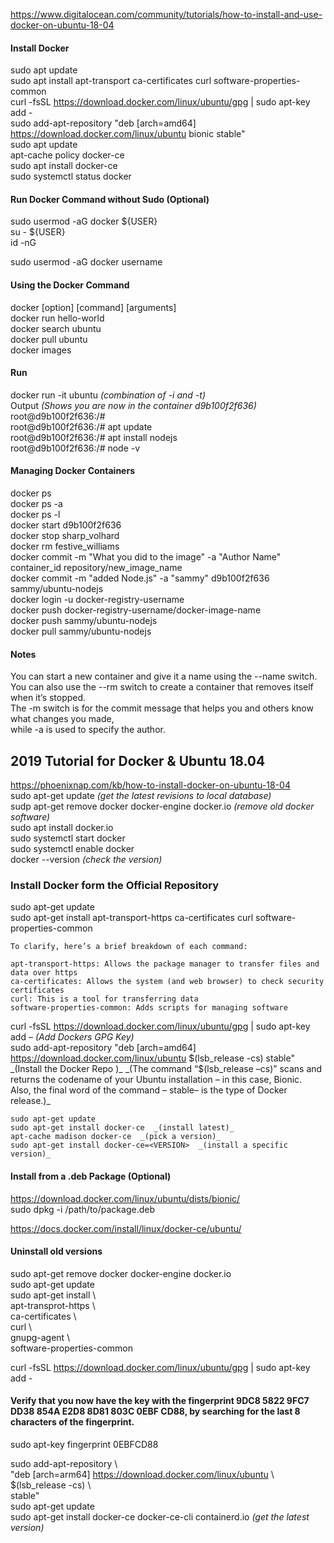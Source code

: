 
https://www.digitalocean.com/community/tutorials/how-to-install-and-use-docker-on-ubuntu-18-04  

#### Install Docker  
sudo apt update  
sudo apt install apt-transport ca-certificates curl software-properties-common  
curl -fsSL https://download.docker.com/linux/ubuntu/gpg | sudo apt-key add -  
sudo add-apt-repository "deb [arch=amd64] https://download.docker.com/linux/ubuntu bionic stable"  
sudo apt update  
apt-cache policy docker-ce  
sudo apt install docker-ce  
sudo systemctl status docker  

#### Run Docker Command without Sudo (Optional)
sudo usermod -aG docker ${USER}  
su - ${USER}  
id -nG  

sudo usermod -aG docker username  

#### Using the Docker Command 
docker [option] [command] [arguments]  
docker run hello-world  
docker search ubuntu  
docker pull ubuntu  
docker images  

#### Run 
docker run -it ubuntu  _(combination of -i and -t)_  
Output _(Shows you are now in the container d9b100f2f636)_  
root@d9b100f2f636:/#  
root@d9b100f2f636:/# apt update  
root@d9b100f2f636:/# apt install nodejs  
root@d9b100f2f636:/# node -v  

#### Managing Docker Containers
docker ps  
docker ps -a  
docker ps -l  
docker start d9b100f2f636  
docker stop sharp_volhard  
docker rm festive_williams  
docker commit -m "What you did to the image" -a "Author Name" container_id repository/new_image_name  
docker commit -m "added Node.js" -a "sammy" d9b100f2f636 sammy/ubuntu-nodejs  
docker login -u docker-registry-username  
docker push docker-registry-username/docker-image-name  
docker push sammy/ubuntu-nodejs  
docker pull sammy/ubuntu-nodejs  

#### Notes 
You can start a new container and give it a name using the --name switch.  
You can also use the --rm switch to create a container that removes itself when it’s stopped.  
The -m switch is for the commit message that helps you and others know what changes you made,  
while -a is used to specify the author.  

## 2019 Tutorial for Docker & Ubuntu 18.04  
https://phoenixnap.com/kb/how-to-install-docker-on-ubuntu-18-04  
sudo apt-get update  _(get the latest revisions to local database)_  
sudp apt-get remove docker docker-engine docker.io  _(remove old docker software)_  
sudo apt install docker.io  
sudo systemctl start docker  
sudo systemctl enable docker  
docker --version _(check the version)_  

### Install Docker form the Official Repository  
sudo apt-get update  
sudo apt-get install apt-transport-https ca-certificates curl software-properties-common  
```
To clarify, here’s a brief breakdown of each command:

apt-transport-https: Allows the package manager to transfer files and data over https
ca-certificates: Allows the system (and web browser) to check security certificates
curl: This is a tool for transferring data
software-properties-common: Adds scripts for managing software
```
curl -fsSL https://download.docker.com/linux/ubuntu/gpg | sudo apt-key add –  _(Add Dockers GPG Key)_  
sudo add-apt-repository "deb [arch=amd64] https://download.docker.com/linux/ubuntu  $(lsb_release -cs)  stable"  _(Install the Docker Repo )_  
_(The command “$(lsb_release –cs)” scans and returns the codename of your Ubuntu installation – in this case, Bionic.  
Also, the final word of the command – stable– is the type of Docker release.)_  

```
sudo apt-get update  
sudo apt-get install docker-ce  _(install latest)_
apt-cache madison docker-ce  _(pick a version)_  
sudo apt-get install docker-ce=<VERSION>  _(install a specific version)_  
```
#### Install from a .deb Package (Optional)
https://download.docker.com/linux/ubuntu/dists/bionic/  
sudo dpkg -i /path/to/package.deb  

https://docs.docker.com/install/linux/docker-ce/ubuntu/  
#### Uninstall old versions 
sudo apt-get remove docker docker-engine docker.io  
sudo apt-get update  
sudo apt-get install \  
  apt-transprot-https \  
  ca-certificates \  
  curl \  
  gnupg-agent \  
  software-properties-common  
  
curl -fsSL https://download.docker.com/linux/ubuntu/gpg | sudo apt-key add -  

#### Verify that you now have the key with the fingerprint 9DC8 5822 9FC7 DD38 854A E2D8 8D81 803C 0EBF CD88, by searching for the last 8 characters of the fingerprint.
sudo apt-key fingerprint 0EBFCD88  

sudo add-apt-repository \  
   "deb [arch=arm64] https://download.docker.com/linux/ubuntu \  
   $(lsb_release -cs) \  
   stable"  
sudo apt-get update  
sudo apt-get install docker-ce docker-ce-cli containerd.io  _(get the latest version)_  

